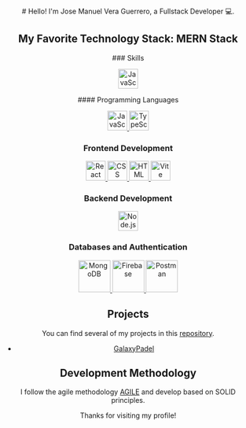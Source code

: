 <div align="center"> 
# Hello! I'm Jose Manuel Vera Guerrero, a Fullstack Developer 💻.


## My Favorite Technology Stack: MERN Stack
</p>
<p align="center"> 
### Skills
</p>


<a href="https://es.wikipedia.org/wiki/Soft_skills" target="_blank">
<img src="https://thenounproject.com/api/private/icons/6147930/edit/?backgroundShape=SQUARE&backgroundShapeColor=%23000000&backgroundShapeOpacity=0&exportSize=752&flipX=false&flipY=false&foregroundColor=%23000000&foregroundOpacity=1&imageFormat=png&rotation=0" alt="JavaScript" width="40" height="40"/>
</a>
</p>

<p align="center"> 
#### Programming Languages
</p>

  <a href="https://developer.mozilla.org/en-US/docs/Web/JavaScript" target="_blank">
    <img src="javascript_icon.png" alt="JavaScript" width="40" height="40"/>
  </a>
  <a href="https://www.typescriptlang.org/" target="_blank">
    <img src="typescript_icon.png" alt="TypeScript" width="40" height="40"/>
  </a>
</p>

### Frontend Development


  <a href="https://reactjs.org/" target="_blank">
    <img src="react_icon.png" alt="React" width="40" height="40"/>
  </a>
  <a href="https://developer.mozilla.org/en-US/docs/Web/CSS" target="_blank">
    <img src="css_icon.png" alt="CSS" width="40" height="40"/>
  </a>
  <a href="https://developer.mozilla.org/en-US/docs/Web/HTML" target="_blank">
    <img src="html_icon.png" alt="HTML" width="40" height="40"/>
  </a>
  <a href="https://vitejs.dev/" target="_blank">
    <img src="vite_icon.png" alt="Vite" width="40" height="40"/>
  </a>


### Backend Development


  <a href="https://nodejs.org/" target="_blank">
    <img src="nodejs_icon.png" alt="Node.js" width="40" height="40"/>
  </a>
  
### Databases and Authentication


  <a href="https://www.mongodb.com/" target="_blank">
    <img src="https://devicons.github.io/devicon/devicon.git/icons/mongodb/mongodb-original-wordmark.svg" alt="MongoDB" width="65" height="65"/>
  </a>
  <a href="https://firebase.google.com/" target="_blank">
    <img src="https://www.vectorlogo.zone/logos/firebase/firebase-icon.svg" alt="Firebase" width="65" height="65"/>
  </a>
  <a href="https://postman.com" target="_blank">
    <img src="https://www.vectorlogo.zone/logos/getpostman/getpostman-icon.svg" alt="Postman" width="65" height="65"/>
  </a>


## Projects

You can find several of my projects in this [repository](https://github.com/Taxeta?tab=repositories).

- [GalaxyPadel](https://galaxypadel.netlify.app/home)


## Development Methodology

I follow the agile methodology [AGILE](https://en.wikipedia.org/wiki/Agile_software_development) and develop based on SOLID principles.

Thanks for visiting my profile!

</div>

